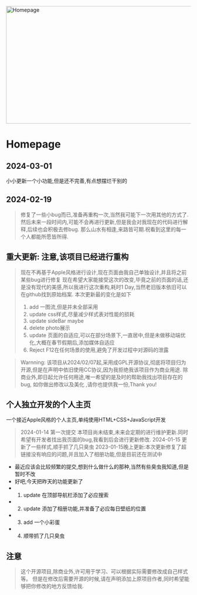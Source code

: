 <img src="https://socialify.git.ci/xieleihan/Homepage/image?description=1&forks=1&issues=1&language=1&logo=https%3A%2F%2Favatars.githubusercontent.com%2Fu%2F57227318%3Fs%3D96%26v%3D4&name=1&owner=1&pulls=1&stargazers=1&theme=Light" alt="Homepage" width="640" height="320" />

# Homepage

## 2024-03-01
小小更新一个小功能,但是还不完善,有点想摆烂干别的

## 2024-02-19
> 修复了一些小bug而已,准备再重构一次,当然我可能下一次用其他的方式了.
> 然后未来一段时间内,可能不会再进行更新,但是我会对我现在的代码进行解释,后续也会积极去修bug.
> 那么山水有相逢,来路皆可期.祝看到这里的每一个人都能所愿皆所得.

## 重大更新: 注意,该项目已经进行重构
> 现在不再基于Apple风格进行设计,现在页面由我自己单独设计,并且将之前某些bug进行修复
> 现在希望大家能接受这次的改变,毕竟之前的页面的话,还是没有现代的美感,所以我进行这次重构,耗时1 Day,当然老旧版本依旧可以在github找到原始档案.
> 本次更新最的变化是如下
> 1. add 一图流,但是并未全部采用
> 2. update css样式,尽量减少样式表对性能的损耗
> 3. update sideBar maybe
> 4. delete photo展示
> 5. update 页面的自适应,可以在部分场景下,一直居中,但是未做移动端优化,大概在春节假期后,添加媒体自适应
> 6. Reject F12在任何场景的使用,避免了开发过程中对源码的泄露

> Warnning: 该项目从2024/02/07起,采用成GPL开源协议,彻底将项目归为开源,但是在声明中依旧使用CC协议,因为我拒绝我该项目作为商业用途.
> 除商业外,即日起允许任何用途,唯一希望的是及时的帮助我找出项目存在的bug, 如你做出修改以及美化 ,请你也提供我一份,Thank you!

## 个人独立开发的个人主页
一个接近Apple风格的个人主页,单纯使用HTML+CSS+JavaScript开发
> 2024-01-14 第一次提交
本项目尚未结束,未来会定期的进行维护更新.同时希望有开发者找出我页面的bug,我看到后会进行更新修改.
> 2024-01-15 更新了一些样式,顺手抓了几只臭虫
2023-01-15晚上更新:本次更新修复了超链接没有响应的问题,并且加入了相册功能,但是目前还在测试中
- 最近应该会比较频繁的提交,想到什么做什么的那种,当然有些臭虫我知道,但是暂时不改
- 好吧,今天把昨天的功能更新了
- 1. update 在顶部导航栏添加了必应搜索
- 2. update 添加了相册功能,并准备了必应每日壁纸的位置
- 3. add 一个小彩蛋
- 4. 顺带抓了几只臭虫

## 注意
> 这个开源项目,除商业外,许可用于学习、可以根据实际需要修改成自己样式等。
> 但是在修改后需要开源的时候,请在声明添加上原项目作者,同时希望能够把你修改的地方反馈给我.
